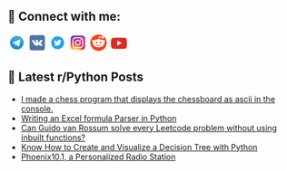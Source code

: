 ## 🔎 Connect with me:
[<img src="https://github.com/bullbesh/bullbesh/blob/main/images/Telegram.png" width="32" height="32" />](https://t.me/bullbesh)
[<img src="https://github.com/bullbesh/bullbesh/blob/main/images/VK.png" width="32" height="32" />](https://vk.com/bullbesh)
[<img src="https://github.com/bullbesh/bullbesh/blob/main/images/Twitter.png" width="32" height="32" />](https://twitter.com/bullbesh1)
[<img src="https://github.com/bullbesh/bullbesh/blob/main/images/Instagram.png" width="32" height="32" />](https://www.instagram.com/bullbesh)
[<img src="https://github.com/bullbesh/bullbesh/blob/main/images/Reddit.png" width="32" height="32" />](https://www.reddit.com/user/bullbesh)
[<img src="https://github.com/bullbesh/bullbesh/blob/main/images/YouTube.png" width="32" height="32" />](https://www.youtube.com/channel/UCtfjRs6uzgq5mfm8S06WTcg)

## 📕 Latest r/Python Posts
<!-- BLOG-POST-LIST:START -->
- [I made a chess program that displays the chessboard as ascii in the console.](https://www.reddit.com/r/Python/comments/z6qljd/i_made_a_chess_program_that_displays_the/)
- [Writing an Excel formula Parser in Python](https://www.reddit.com/r/Python/comments/z6pwgu/writing_an_excel_formula_parser_in_python/)
- [Can Guido van Rossum solve every Leetcode problem without using inbuilt functions?](https://www.reddit.com/r/Python/comments/z6orbh/can_guido_van_rossum_solve_every_leetcode_problem/)
- [Know How to Create and Visualize a Decision Tree with Python](https://www.reddit.com/r/Python/comments/z6o3av/know_how_to_create_and_visualize_a_decision_tree/)
- [Phoenix10.1, a Personalized Radio Station](https://www.reddit.com/r/Python/comments/z6kjh1/phoenix101_a_personalized_radio_station/)
<!-- BLOG-POST-LIST:END -->
